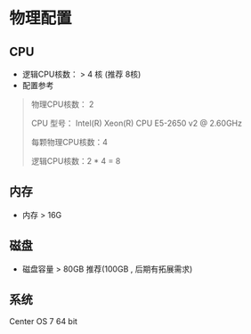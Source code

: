# 物理配置

## CPU

- 逻辑CPU核数： > 4 核 (推荐 8核)
- 配置参考

>物理CPU核数： 2
>
>CPU 型号： Intel(R) Xeon(R) CPU E5-2650 v2 @ 2.60GHz
>
>每颗物理CPU核数：4
>
>逻辑CPU核数：2 * 4 = 8



## 内存

- 内存 > 16G 



## 磁盘

- 磁盘容量 > 80GB 推荐(100GB , 后期有拓展需求)



## 系统

Center OS 7  64 bit